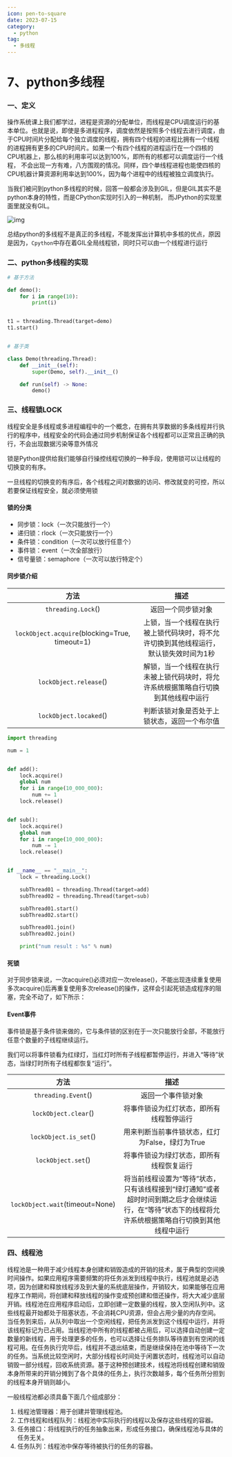 ```yaml
---
icon: pen-to-square
date: 2023-07-15
category:
  - python
tag:
  - 多线程
---
```


# 7、python多线程



### 一、定义

 操作系统课上我们都学过，进程是资源的分配单位，而线程是CPU调度运行的基本单位。也就是说，即使是多进程程序，调度依然是按照多个线程去进行调度，由于CPU时间片分配给每个独立调度的线程，拥有四个线程的进程比拥有一个线程的进程拥有更多的CPU时间片。如果一个有四个线程的进程运行在一个四核的CPU机器上，那么核的利用率可以达到100%，即所有的核都可以调度运行一个线程， 不会出现一方有难，八方围观的情况。同样，四个单线程进程也能使四核的CPU机器计算资源利用率达到100%，因为每个进程中的线程被独立调度执行。

  当我们被问到python多线程的时候，回答一般都会涉及到GIL，但是GIL其实不是python本身的特性，而是CPython实现时引入的一种机制， 而JPython的实现里面里就没有GIL。

![img](https://ask.qcloudimg.com/draft/6708222/xacmn9mmq9.png)

总结python的多线程不是真正的多线程，不能发挥出计算机中多核的优点，原因是因为，`Cpython`中存在着GIL全局线程锁，同时只可以由一个线程进行运行



### 二、python多线程的实现

```python
# 基于方法

def demo():
    for i in range(10):
        print(i)


t1 = threading.Thread(target=demo)
t1.start()


# 基于类

class Demo(threading.Thread):
    def __init__(self):
        super(Demo, self).__init__()

    def run(self) -> None:
        demo()
```



### 三、线程锁LOCK

线程安全是多线程或多进程编程中的一个概念，在拥有共享数据的多条线程并行执行的程序中，线程安全的代码会通过同步机制保证各个线程都可以正常且正确的执行，不会出现数据污染等意外情况

锁是Python提供给我们能够自行操控线程切换的一种手段，使用锁可以让线程的切换变的有序。

一旦线程的切换变的有序后，各个线程之间对数据的访问、修改就变的可控，所以若要保证线程安全，就必须使用锁

#### 锁的分类

- 同步锁：lock（一次只能放行一个）
- 递归锁：rlock（一次只能放行一个）
- 条件锁：condition（一次可以放行任意个）
- 事件锁：event（一次全部放行）
- 信号量锁：semaphore（一次可以放行特定个）



#### 同步锁介绍

|                      方法                      |                             描述                             |
| :--------------------------------------------: | :----------------------------------------------------------: |
|               `threading.Lock`()               |                      返回一个同步锁对象                      |
| `lockObject.acquire`(blocking=True, timeout=1) | 上锁，当一个线程在执行被上锁代码块时，将不允许切换到其他线程运行，默认锁失效时间为1秒 |
|             `lockObject.release`()             | 解锁，当一个线程在执行未被上锁代码块时，将允许系统根据策略自行切换到其他线程中运行 |
|             `lockObject.locaked`()             |         判断该锁对象是否处于上锁状态，返回一个布尔值         |

```python
import threading

num = 1


def add():
    lock.acquire()
    global num
    for i in range(10_000_000):
        num += 1
    lock.release()


def sub():
    lock.acquire()
    global num
    for i in range(10_000_000):
        num -= 1
    lock.release()


if __name__ == "__main__":
    lock = threading.Lock()

    subThread01 = threading.Thread(target=add)
    subThread02 = threading.Thread(target=sub)

    subThread01.start()
    subThread02.start()

    subThread01.join()
    subThread02.join()

    print("num result : %s" % num)

```

#### 死锁

对于同步锁来说，一次acquire()必须对应一次release()，不能出现连续重复使用多次acquire()后再重复使用多次release()的操作，这样会引起死锁造成程序的阻塞，完全不动了，如下所示：

#### Event事件

事件锁是基于条件锁来做的，它与条件锁的区别在于一次只能放行全部，不能放行任意个数量的子线程继续运行。

我们可以将事件锁看为红绿灯，当红灯时所有子线程都暂停运行，并进入“等待”状态，当绿灯时所有子线程都恢复“运行”。

|              方法               |                             描述                             |
| :-----------------------------: | :----------------------------------------------------------: |
|       `threading.Event`()       |                      返回一个事件锁对象                      |
|      `lockObject.clear`()       |           将事件锁设为红灯状态，即所有线程暂停运行           |
|      `lockObject.is_set`()      |       用来判断当前事件锁状态，红灯为False，绿灯为True        |
|       `lockObject.set`()        |           将事件锁设为绿灯状态，即所有线程恢复运行           |
| `lockObject.wait`(timeout=None) | 将当前线程设置为“等待”状态，只有该线程接到“绿灯通知”或者超时时间到期之后才会继续运行，在“等待”状态下的线程将允许系统根据策略自行切换到其他线程中运行 |



### 四、线程池

线程池是一种用于减少线程本身创建和销毁造成的开销的技术，属于典型的空间换时间操作。如果应用程序需要频繁的将任务派发到线程中执行，线程池就是必选项，因为创建和释放线程涉及到大量的系统底层操作，开销较大，如果能够在应用程序工作期间，将创建和释放线程的操作变成预创建和借还操作，将大大减少底层开销。线程池在应用程序启动后，立即创建一定数量的线程，放入空闲队列中。这些线程最开始都处于阻塞状态，不会消耗CPU资源，但会占用少量的内存空间。当任务到来后，从队列中取出一个空闲线程，把任务派发到这个线程中运行，并将该线程标记为已占用。当线程池中所有的线程都被占用后，可以选择自动创建一定数量的新线程，用于处理更多的任务，也可以选择让任务排队等待直到有空闲的线程可用。在任务执行完毕后，线程并不退出结束，而是继续保持在池中等待下一次的任务。当系统比较空闲时，大部分线程长时间处于闲置状态时，线程池可以自动销毁一部分线程，回收系统资源。基于这种预创建技术，线程池将线程创建和销毁本身所带来的开销分摊到了各个具体的任务上，执行次数越多，每个任务所分担到的线程本身开销则越小。

一般线程池都必须具备下面几个组成部分：

1. 线程池管理器：用于创建并管理线程池。
2. 工作线程和线程队列：线程池中实际执行的线程以及保存这些线程的容器。
3. 任务接口：将线程执行的任务抽象出来，形成任务接口，确保线程池与具体的任务无关。
4. 任务队列：线程池中保存等待被执行的任务的容器。